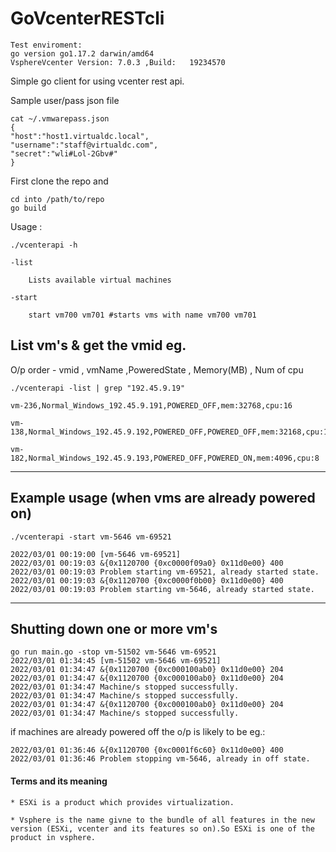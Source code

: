 # GoVcenterRESTcli
    Test enviroment: 
    go version go1.17.2 darwin/amd64
    VsphereVcenter Version:	7.0.3 ,Build:	19234570
    

Simple go client for using vcenter rest api.

Sample user/pass json file

    cat ~/.vmwarepass.json
    {
    "host":"host1.virtualdc.local",
    "username":"staff@virtualdc.com",
    "secret":"wli#Lol-2Gbv#"
    }


First clone the repo and

    cd into /path/to/repo
    go build

Usage :

    ./vcenterapi -h

    -list
  
        Lists available virtual machines
        
    -start
  
        start vm700 vm701 #starts vms with name vm700 vm701
        
        
List vm's & get the vmid eg. 
--------------------------------------------------------------------------

O/p order - vmid , vmName          ,PoweredState  , Memory(MB) , Num of cpu

    ./vcenterapi -list | grep "192.45.9.19" 

    vm-236,Normal_Windows_192.45.9.191,POWERED_OFF,mem:32768,cpu:16

    vm-138,Normal_Windows_192.45.9.192,POWERED_OFF,POWERED_OFF,mem:32168,cpu:18

    vm-182,Normal_Windows_192.45.9.193,POWERED_OFF,POWERED_ON,mem:4096,cpu:8

--------------------------------------------------------------------------
Example usage (when vms are already powered on)
--------------------------------------------------------------------------
    ./vcenterapi -start vm-5646 vm-69521
    
    2022/03/01 00:19:00 [vm-5646 vm-69521]
    2022/03/01 00:19:03 &{0x1120700 {0xc0000f09a0} 0x11d0e00} 400
    2022/03/01 00:19:03 Problem starting vm-69521, already started state.
    2022/03/01 00:19:03 &{0x1120700 {0xc0000f0b00} 0x11d0e00} 400
    2022/03/01 00:19:03 Problem starting vm-5646, already started state.


--------------------------------------------------------------------------
Shutting down one or more vm's
--------------------------------------------------------------------------

    go run main.go -stop vm-51502 vm-5646 vm-69521
    2022/03/01 01:34:45 [vm-51502 vm-5646 vm-69521]
    2022/03/01 01:34:47 &{0x1120700 {0xc000100ab0} 0x11d0e00} 204
    2022/03/01 01:34:47 &{0x1120700 {0xc000100ab0} 0x11d0e00} 204
    2022/03/01 01:34:47 Machine/s stopped successfully.
    2022/03/01 01:34:47 Machine/s stopped successfully.
    2022/03/01 01:34:47 &{0x1120700 {0xc000100ab0} 0x11d0e00} 204
    2022/03/01 01:34:47 Machine/s stopped successfully.
if machines are already powered off the o/p is likely to be eg.:

    2022/03/01 01:36:46 &{0x1120700 {0xc0001f6c60} 0x11d0e00} 400
    2022/03/01 01:36:46 Problem stopping vm-5646, already in off state.

#### **Terms and its meaning**

    * ESXi is a product which provides virtualization.
    
    * Vsphere is the name givne to the bundle of all features in the new version (ESXi, vcenter and its features so on).So ESXi is one of the product in vsphere.